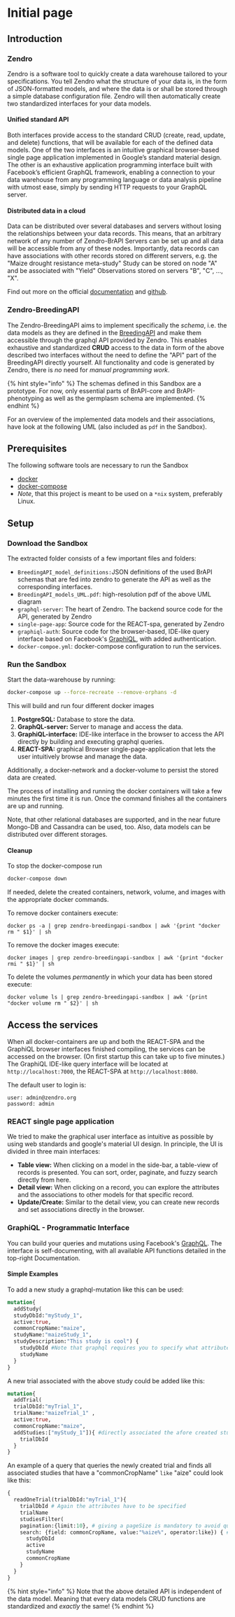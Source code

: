# Initial page



## Introduction

### Zendro

Zendro is a software tool to quickly create a data warehouse tailored to your specifications. You tell Zendro what the structure of your data is, in the form of JSON-formatted models, and where the data is or shall be stored through a simple database configuration file. Zendro will then automatically create two standardized interfaces for your data models.

#### Unified standard API

Both interfaces provide access to the standard CRUD \(create, read, update, and delete\) functions, that will be available for each of the defined data models. One of the two interfaces is an intuitive graphical browser-based single page application implemented in Google’s standard material design. The other is an exhaustive application programming interface built with Facebook’s efficient GraphQL framework, enabling a connection to your data warehouse from any programming language or data analysis pipeline with utmost ease, simply by sending HTTP requests to your GraphQL server.

#### Distributed data in a cloud

Data can be distributed over several databases and servers without losing the relationships between your data records. This means, that an arbitrary network of any number of Zendro-BrAPI Servers can be set up and all data will be accessible from any of these nodes. Importantly, data records can have associations with other records stored on different servers, e.g. the "Maize drought resistance meta-study" Study can be stored on node "A" and be associated with "Yield" Observations stored on servers "B", "C", ..., "X".

Find out more on the official [documentation](https://zendro-dev.github.io/) and [github](https://github.com/Zendro-dev).

### Zendro-BreedingAPI

The Zendro-BreedingAPI aims to implement specifically the _schema_, i.e. the data models as they are defined in the [BreedingAPI](https://brapi.org/) and make them accessible through the graphql API provided by Zendro. This enables exhaustive and standardized **CRUD** access to the data in form of the above described two interfaces without the need to define the "API" part of the BreedingAPI directly yourself. All functionality and code is generated by Zendro, there is _no_ need for _manual programming work_.

{% hint style="info" %}
The schemas defined in this Sandbox are a prototype. For now, only essential parts of BrAPI-core and BrAPI-phenotyping as well as the germplasm schema are implemented.
{% endhint %}

For an overview of the implemented data models and their associations, have look at the following UML \(also included as `pdf` in the Sandbox\).

## Prerequisites

The following software tools are necessary to run the Sandbox

* [docker](https://docs.docker.com/)
* [docker-compose](https://docs.docker.com/compose/install/)
* _Note_, that this project is meant to be used on a `*nix` system, preferably Linux.

## Setup

### Download the Sandbox

The extracted folder consists of a few important files and folders:

* `BreedingAPI_model_definitions:`JSON definitions of the used BrAPI schemas that are fed into zendro to generate the API as well as the corresponding interfaces.
* `BreedingAPI_models_UML.pdf`: high-resolution pdf of the above UML diagram
* `graphql-server`: The heart of Zendro. The backend source code for the API, generated by Zendro
* `single-page-app`: Source code for the REACT-spa, generated by Zendro
* `graphiql-auth`: Source code for the browser-based, IDE-like query interface based on Facebook's [GraphiQL](https://github.com/graphql/graphiql), with added authentication.
* `docker-compoe.yml`: docker-compose configuration to run the services.

### Run the Sandbox

Start the data-warehouse by running:

```bash
docker-compose up --force-recreate --remove-orphans -d   
```

This will build and run four different docker images

1. **PostgreSQL:** Database to store the data.
2. **GraphQL-server:** Server to manage and access the data.
3. **GraphiQL-interface:** IDE-like interface in the browser to access the API directly by building and executing graphql queries.
4. **REACT-SPA:** graphical Browser single-page-application that lets the user intuitively browse and manage the data.

Additionally, a docker-network and a docker-volume to persist the stored data are created.

The process of installing and running the docker containers will take a few minutes the first time it is run. Once the command finishes all the containers are up and running.

Note, that other relational databases are supported, and in the near future Mongo-DB and Cassandra can be used, too. Also, data models can be distributed over different storages.

#### Cleanup

To stop the docker-compose run

```bash
docker-compose down
```

If needed, delete the created containers, network, volume, and images with the appropriate docker commands.

To remove docker containers execute:

```text
docker ps -a | grep zendro-breedingapi-sandbox | awk '{print "docker rm " $1}' | sh
```

To remove the docker images execute:

```text
docker images | grep zendro-breedingapi-sandbox | awk '{print "docker rmi " $1}' | sh
```

To delete the volumes _permanently_ in which your data has been stored execute:

```text
docker volume ls | grep zendro-breedingapi-sandbox | awk '{print "docker volume rm " $2}' | sh
```

## Access the services

When all docker-containers are up and both the REACT-SPA and the GraphiQL browser interfaces finished compiling, the services can be accessed on the browser. \(On first startup this can take up to five minutes.\) The GraphiQL IDE-like query interface will be located at `http://localhost:7000`, the REACT-SPA at `http://localhost:8080`.

The default user to login is:

```text
user: admin@zendro.org
password: admin
```

### REACT single page application

We tried to make the graphical user interface as intuitive as possible by using web standards and google's material UI design. In principle, the UI is divided in three main interfaces:

* **Table view:** When clicking on a model in the side-bar, a table-view of records is presented. You can sort, order, paginate, and fuzzy search directly from here.
* **Detail view:** When clicking on a record, you can explore the attributes and the associations to other models for that specific record.
* **Update/Create:** Similar to the detail view, you can create new records and set associations directly in the browser.

### GraphiQL - Programmatic Interface

You can build your queries and mutations using Facebook's [GraphQL](https://graphql.org/). The interface is self-documenting, with all available API functions detailed in the top-right Documentation.

#### Simple Examples

To add a new study a graphql-mutation like this can be used:

```graphql
mutation{
  addStudy(
  studyDbId:"myStudy_1",
  active:true,
  commonCropName:"maize",
  studyName:"maizeStudy_1",
  studyDescription:"This study is cool") {
    studyDbId #Note that graphql requires you to specify what attributes it should return
    studyName
  }
}
```

A new trial associated with the above study could be added like this:

```graphql
mutation{
  addTrial(
  trialDbId:"myTrial_1",
  trialName:"maizeTrial_1" ,
  active:true,
  commonCropName:"maize",
  addStudies:["myStudy_1"]){ #directly associated the afore created study to the new trial
    trialDbId
  }
}
```

An example of a query that queries the newly created trial and finds all associated studies that have a "commonCropName" `like` "aize" could look like this:

```graphql
{
  readOneTrial(trialDbId:"myTrial_1"){
    trialDbId # Again the attributes have to be specified
    trialName
    studiesFilter(
    pagination:{limit:10}, # giving a pageSize is mandatory to avoid querying huge amounts of data 
    search: {field: commonCropName, value:"%aize%", operator:like}) { # define the search
      studyDbId
      active
      studyName
      commonCropName
    }
  }
}
```



{% hint style="info" %}
Note that the above detailed API is independent of the data model. Meaning that every data models CRUD functions are standardized and _exactly_ the same!
{% endhint %}

